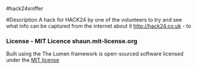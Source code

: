 #hack24sniffer

#Description 
A hack for HACK24 by one of the volunteers to try and see what info can be captured from the internet about it
http://hack24.co.uk - to 
### License - MIT Licence shaun.mit-license.org
Built using the 
The Lumen framework is open-sourced software licensed under the [MIT license](http://opensource.org/licenses/MIT)
